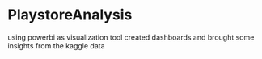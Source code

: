 # PlaystoreAnalysis
using powerbi as visualization tool created dashboards and brought some insights from the kaggle data
